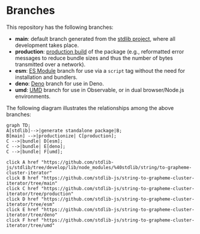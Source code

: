<!--

@license Apache-2.0

Copyright (c) 2022 The Stdlib Authors.

Licensed under the Apache License, Version 2.0 (the "License");
you may not use this file except in compliance with the License.
You may obtain a copy of the License at

    http://www.apache.org/licenses/LICENSE-2.0

Unless required by applicable law or agreed to in writing, software
distributed under the License is distributed on an "AS IS" BASIS,
WITHOUT WARRANTIES OR CONDITIONS OF ANY KIND, either express or implied.
See the License for the specific language governing permissions and
limitations under the License.

-->

# Branches

This repository has the following branches:

-   **main**: default branch generated from the [stdlib project][stdlib-url], where all development takes place.
-   **production**: [production build][production-url] of the package (e.g., reformatted error messages to reduce bundle sizes and thus the number of bytes transmitted over a network).
-   **esm**: [ES Module][esm-url] branch for use via a `script` tag without the need for installation and bundlers.
-   **deno**: [Deno][deno-url] branch for use in Deno.
-   **umd**: [UMD][umd-url] branch for use in Observable, or in dual browser/Node.js environments.

The following diagram illustrates the relationships among the above branches:

```mermaid
graph TD;
A[stdlib]-->|generate standalone package|B;
B[main] -->|productionize| C[production];
C -->|bundle| D[esm];
C -->|bundle| E[deno];
C -->|bundle| F[umd];

click A href "https://github.com/stdlib-js/stdlib/tree/develop/lib/node_modules/%40stdlib/string/to-grapheme-cluster-iterator"
click B href "https://github.com/stdlib-js/string-to-grapheme-cluster-iterator/tree/main"
click C href "https://github.com/stdlib-js/string-to-grapheme-cluster-iterator/tree/production"
click D href "https://github.com/stdlib-js/string-to-grapheme-cluster-iterator/tree/esm"
click E href "https://github.com/stdlib-js/string-to-grapheme-cluster-iterator/tree/deno"
click F href "https://github.com/stdlib-js/string-to-grapheme-cluster-iterator/tree/umd"
```

[stdlib-url]: https://github.com/stdlib-js/stdlib/tree/develop/lib/node_modules/%40stdlib/string/to-grapheme-cluster-iterator
[production-url]: https://github.com/stdlib-js/string-to-grapheme-cluster-iterator/tree/production
[deno-url]: https://github.com/stdlib-js/string-to-grapheme-cluster-iterator/tree/deno
[umd-url]: https://github.com/stdlib-js/string-to-grapheme-cluster-iterator/tree/umd
[esm-url]: https://github.com/stdlib-js/string-to-grapheme-cluster-iterator/tree/esm